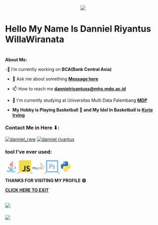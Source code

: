 # <h3 align="center">![](https://media.tenor.com/NUKXKQixpuwAAAAC/welcome.gif)</h3>
#
# Hello My Name Is Danniel Riyantus WillaWiranata  
#
#
#
<p><b>About Me:</b></p>

 -🔭 I’m currently working on **BCA(Bank Central Asia)**

- 💬 Ask me about something [**Message here**](https://www.instagram.com/danniel_rww/?hl=id)

- 📫 How to reach me **dannielriyantuss@mhs.mdp.ac.id**

- 🏫 I'm currently studying at Universitas Multi Data Palembang [**MDP**](https://mdp.ac.id/)

- **My Hobby is Playing Basketball** 🏀 **and My Idol In Basketball is** [**Kyrie Irving**](https://id.wikipedia.org/wiki/Kyrie_Irving)

**<h3 align="left">Contact Me in Here ⬇:</h3>**
<p align="left">
<a href="https://instagram.com/danniel_rww" target="blank"><img align="center" src="https://raw.githubusercontent.com/rahuldkjain/github-profile-readme-generator/master/src/images/icons/Social/instagram.svg" alt="danniel_rww" height="30" width="40" /></a>
<a href="https://www.youtube.com/c/danniel riyantus" target="blank"><img align="center" src="https://raw.githubusercontent.com/rahuldkjain/github-profile-readme-generator/master/src/images/icons/Social/youtube.svg" alt="danniel riyantus" height="30" width="40" /></a>
</p>

<h3 align="left">tool I've ever used:</h3>
<p align="left"> <a href="https://www.java.com" target="_blank" rel="noreferrer"> <img src="https://raw.githubusercontent.com/devicons/devicon/master/icons/java/java-original.svg" alt="java" width="40" height="40"/> </a> <a href="https://developer.mozilla.org/en-US/docs/Web/JavaScript" target="_blank" rel="noreferrer"> <img src="https://raw.githubusercontent.com/devicons/devicon/master/icons/javascript/javascript-original.svg" alt="javascript" width="40" height="40"/> </a> <a href="https://www.mysql.com/" target="_blank" rel="noreferrer"> <img src="https://raw.githubusercontent.com/devicons/devicon/master/icons/mysql/mysql-original-wordmark.svg" alt="mysql" width="40" height="40"/> </a> <a href="https://www.photoshop.com/en" target="_blank" rel="noreferrer"> <img src="https://raw.githubusercontent.com/devicons/devicon/master/icons/photoshop/photoshop-line.svg" alt="photoshop" width="40" height="40"/> </a> <a href="https://www.python.org" target="_blank" rel="noreferrer"> <img src="https://raw.githubusercontent.com/devicons/devicon/master/icons/python/python-original.svg" alt="python" width="40" height="40"/> </a> </p>
<p> <b>THANKS FOR VISITING MY PROFILE  😄 </b></p>

[**CLICK HERE TO EXIT**](https://www.google.com/?hl=ID)

![](https://media.tenor.com/743_9eQG95wAAAAj/anine-anime.gif)
---
[![](https://visitcount.itsvg.in/api?id=SrFebry&label=Views&color=0&icon=1&pretty=true)](https://visitcount.itsvg.in)


